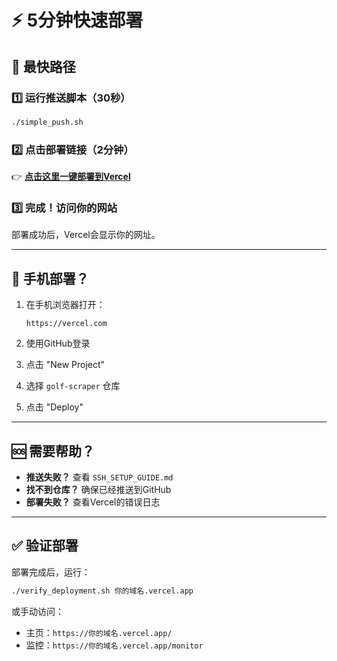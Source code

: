 # ⚡ 5分钟快速部署

## 🎯 最快路径

### 1️⃣ 运行推送脚本（30秒）
```bash
./simple_push.sh
```

### 2️⃣ 点击部署链接（2分钟）
👉 **[点击这里一键部署到Vercel](https://vercel.com/new/clone?repository-url=https://github.com/sanshui-123/golf-scraper)**

### 3️⃣ 完成！访问你的网站
部署成功后，Vercel会显示你的网址。

---

## 📱 手机部署？

1. 在手机浏览器打开：
   ```
   https://vercel.com
   ```

2. 使用GitHub登录

3. 点击 "New Project"

4. 选择 `golf-scraper` 仓库

5. 点击 "Deploy"

---

## 🆘 需要帮助？

- **推送失败？** 查看 `SSH_SETUP_GUIDE.md`
- **找不到仓库？** 确保已经推送到GitHub
- **部署失败？** 查看Vercel的错误日志

---

## ✅ 验证部署

部署完成后，运行：
```bash
./verify_deployment.sh 你的域名.vercel.app
```

或手动访问：
- 主页：`https://你的域名.vercel.app/`
- 监控：`https://你的域名.vercel.app/monitor`